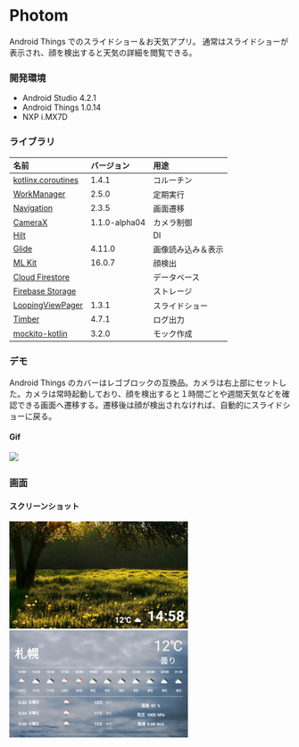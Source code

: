 # Photom
Android Things でのスライドショー＆お天気アプリ。
通常はスライドショーが表示され、顔を検出すると天気の詳細を閲覧できる。

### 開発環境
- Android Studio 4.2.1
- Android Things 1.0.14
- NXP i.MX7D


### ライブラリ
| 名前 | バージョン | 用途 |
|:-----------|:------------|:------------|
| [kotlinx.coroutines](https://github.com/Kotlin/kotlinx.coroutines) | 1.4.1 | コルーチン |
| [WorkManager](https://developer.android.com/jetpack/androidx/releases/work?hl=ja) | 2.5.0 | 定期実行 |
| [Navigation](https://developer.android.com/jetpack/androidx/releases/navigation?hl=ja) | 2.3.5 | 画面遷移 |
| [CameraX](https://developer.android.com/jetpack/androidx/releases/camera?hl=ja) | 1.1.0-alpha04 | カメラ制御 |
| [Hilt](https://developer.android.com/jetpack/androidx/releases/hilt?hl=ja) | | DI |
| [Glide](https://github.com/bumptech/glide) | 4.11.0 | 画像読み込み＆表示 |
| [ML Kit](https://developers.google.com/ml-kit/vision/face-detection/android) | 16.0.7 | 顔検出 |
| [Cloud Firestore](https://firebase.google.com/docs/firestore/quickstart?hl=ja) | | データベース |
| [Firebase Storage](https://firebase.google.com/docs/storage/android/start?hl=ja) | | ストレージ |
| [LoopingViewPager](https://github.com/siralam/LoopingViewPager) | 1.3.1 | スライドショー |
| [Timber](https://github.com/JakeWharton/timber) | 4.7.1 | ログ出力 |
| [mockito-kotlin](https://github.com/mockito/mockito-kotlin) | 3.2.0 | モック作成 |

### デモ
Android Things のカバーはレゴブロックの互換品。カメラは右上部にセットした。カメラは常時起動しており、顔を検出すると１時間ごとや週間天気などを確認できる画面へ遷移する。遷移後は顔が検出されなければ、自動的にスライドショーに戻る。

#### Gif
<img src="docs/screenshot/demo.gif">

### 画面
#### スクリーンショット
<img src="docs/screenshot/screenshot_1.png" width=320>
<img src="docs/screenshot/screenshot_2.png" width=320>